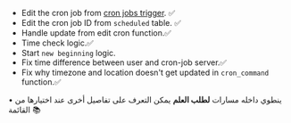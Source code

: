 - Edit the cron job from [cron jobs trigger](cron-job.org). ✅
- Edit the cron job ID from `scheduled` table. ✅
- Handle update from edit cron function.✅
- Time check logic.✅
- Start `new beginning` logic.
- Fix time difference between user and cron-job server.✅
- Fix why timezone and location doesn't get updated in `cron_command` function.✅

• ينطوي داخله مسارات <b>لطلب العلم</b> يمكن التعرف على تفاصيل أخرى عند اختيارها من القائمة 📚
